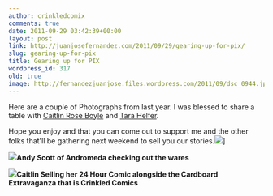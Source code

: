 ```yaml
---
author: crinkledcomix
comments: true
date: 2011-09-29 03:42:39+00:00
layout: post
link: http://juanjosefernandez.com/2011/09/29/gearing-up-for-pix/
slug: gearing-up-for-pix
title: Gearing up for PIX
wordpress_id: 317
old: true
image: http://fernandezjuanjose.files.wordpress.com/2011/09/dsc_0944.jpg
---
```


Here are a couple of Photographs from last year. I was blessed to share a table with [Caitlin Rose Boyle](http://www.sadsadkiddie.com/blog/) and [Tara Helfer](http://tarahelfer.com/).

Hope you enjoy and that you can come out to support me and the other folks that'll be gathering next weekend to sell you our stories.![](http://fernandezjuanjose.files.wordpress.com/2011/09/dsc_0937.jpg)]

![](http://fernandezjuanjose.files.wordpress.com/2011/09/dsc_0944.jpg)**Andy Scott of Andromeda checking out the wares**

![](http://fernandezjuanjose.files.wordpress.com/2011/09/dsc_0931.jpg)**Caitlin Selling her 24 Hour Comic alongside the Cardboard Extravaganza that is Crinkled Comics**
